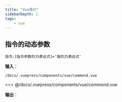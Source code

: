 ```yaml
---
title: "Vue简介"
sidebarDepth: 1
tags: 
    - vue
---
```




## 指令的动态参数

`指令:[指令参数的JS表达式]='值的JS表达式'`

**输入**：

`/docs/.vuepress/components/vue/commond.vue`

<<< @/docs/.vuepress/components/vue/commond.vue

**输出**：

<vue-commond />